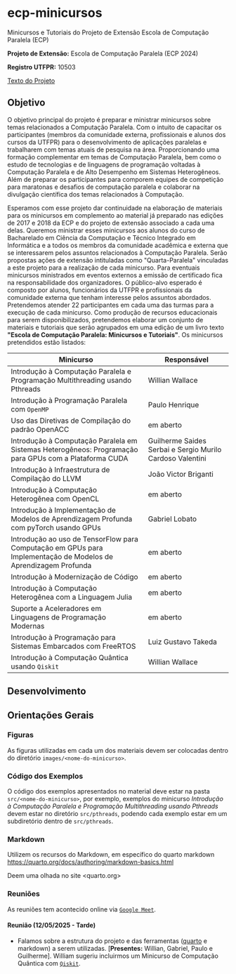 # ecp-minicursos

Minicursos e Tutoriais do Projeto de Extensão Escola de Computação Paralela (ECP)

__Projeto de Extensão:__ Escola de Computação Paralela (ECP 2024)

__Registro UTFPR:__ 10503

[Texto do Projeto](docs/projeto_extensao_escola_de_computacao_paralela_ecp_utfpr_2024.pdf)

## Objetivo

O objetivo principal do projeto é preparar e ministrar minicursos sobre temas relacionados a Computação Paralela. Com o intuito de capacitar os participantes (membros da comunidade externa, profissionais e alunos dos cursos da UTFPR) para o desenvolvimento de aplicações paralelas e trabalharem com temas atuais de pesquisa na área. Proporcionando uma formação complementar em temas de Computação Paralela, bem como o estudo de tecnologias e de linguagens de programação voltadas à Computação Paralela e de Alto Desempenho em Sistemas Heterogêneos. Além de preparar os participantes para comporem equipes de competição para maratonas e desafios de computação paralela e colaborar na divulgação científica dos temas relacionados à Computação.

Esperamos com esse projeto dar continuidade na elaboração de materiais para os minicursos em complemento ao material já preparado nas edições de 2017 e 2018 da ECP e do projeto de extensão associado a cada uma delas.
Queremos ministrar esses minicursos aos alunos do curso de Bacharelado em Ciência da Computação e Técnico Integrado em Informática e a todos os membros da comunidade acadêmica e externa que se interessarem pelos assuntos relacionados à Computação Paralela.
Serão propostas ações de extensão intituladas como "Quarta-Paralela" vinculadas a este projeto para a realização de cada minicurso. Para eventuais minicursos ministrados em eventos externos a emissão de certificado fica na responsabilidade dos organizadores.
O público-alvo esperado é composto por alunos, funcionários da UTFPR e profissionais da comunidade externa que tenham interesse pelos assuntos abordados. Pretendemos atender 22 participantes em cada uma das turmas para a execução de cada minicurso.
Como produção de recursos educacionais para serem disponibilizados, pretendemos elaborar um conjunto de materiais e tutoriais que serão agrupados em uma edição de um livro texto __"Escola de Computação Paralela: Minicursos e Tutoriais"__. Os minicursos pretendidos estão listados:

| Minicurso | Responsável |
| ---- | ---- |
| Introdução à Computação Paralela e Programação Multithreading usando Pthreads | Willian Wallace |
| Introdução à Programação Paralela com `OpenMP` | Paulo Henrique |
| Uso das Diretivas de Compilação do padrão OpenACC | em aberto |
| Introdução  à  Computação Paralela em Sistemas Heterogêneos: Programação para GPUs com a Plataforma CUDA | Guilherme Saides Serbai e Sergio Murilo Cardoso Valentini |
| Introdução à Infraestrutura de Compilação do LLVM | João Victor Briganti |
| Introdução à Computação Heterogênea com OpenCL | em aberto |
| Introdução à Implementação de Modelos de Aprendizagem Profunda com pyTorch usando GPUs | Gabriel Lobato |
| Introdução ao uso de TensorFlow para Computação em GPUs para Implementação de Modelos de Aprendizagem Profunda | em aberto |
| Introdução à Modernização de Código | em aberto |
| Introdução à Computação Heterogênea com a Linguagem Julia | em aberto |
| Suporte a Aceleradores em Linguagens de Programação Modernas | em aberto |
| Introdução à Programação para Sistemas Embarcados com FreeRTOS | Luiz Gustavo Takeda |
| Introdução à Computação Quântica usando `Qiskit` | Willian Wallace |


## Desenvolvimento

## Orientações Gerais

### Figuras

As figuras utilizadas em cada um dos materiais devem ser colocadas dentro do diretório `images/<nome-do-minicurso>`.

### Código dos Exemplos

O código dos exemplos apresentados no material deve estar na pasta `src/<nome-do-minicurso>`, por exemplo, exemplos do minicurso _Introdução à Computação Paralela e Programação Multithreading usando Pthreads_  devem estar no diretório `src/pthreads`, podendo cada exemplo estar em um subdiretório dentro de `src/pthreads`.

### Markdown

Utilizem os recursos do Markdown, em específico do quarto markdown <https://quarto.org/docs/authoring/markdown-basics.html>

Deem uma olhada no site <quarto.org>

### Reuniões

As reuniões tem acontecido online via [`Google Meet`](https://meet.google.com/ixf-iznf-eye).

#### Reunião (12/05/2025 - Tarde)

* Falamos sobre a estrutura do projeto e das ferramentas ([quarto](www.quarto.org) e markdown) a serem utilizadas. [__Presentes:__ Willian, Gabriel, Paulo e Guilherme]. William sugeriu incluirmos um Minicurso de Computação Quântica com [`Qiskit`](https://www.ibm.com/quantum/qiskit).